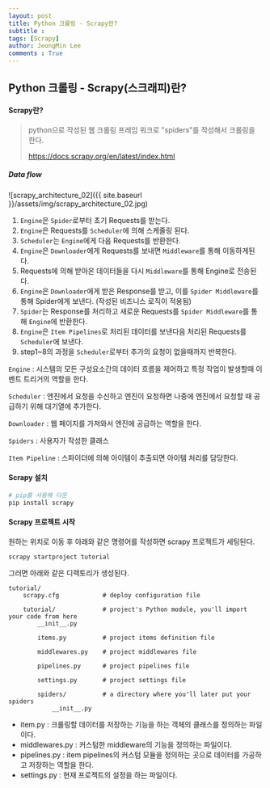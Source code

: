 ```yaml
---
layout: post
title: Python 크롤링 - Scrapy란?
subtitle : 
tags: [Scrapy]
author: JeongMin Lee
comments : True
---
```


## Python 크롤링 - Scrapy(스크래피)란?

#### Scrapy란?

> python으로 작성된 웹 크롤링 프레임 워크로 "spiders"를 작성해서 크롤링을 한다. 
>
> https://docs.scrapy.org/en/latest/index.html

##### Data flow

![scrapy_architecture_02]({{ site.baseurl }}/assets/img/scrapy_architecture_02.jpg)

1. `Engine`은 `Spider`로부터 초기 Requests를 받는다.
2. `Engine`은  Requests를 `Scheduler`에 의해 스케줄링 된다.
3. `Scheduler`는  `Engine`에게 다음 Requests를 반환한다.
4. `Engine`은 `Downloader`에게 Requests를 보내면 `Middleware`를 통해 이동하게된다.
5. Requests에 의해 받아온 데이터들을 다시 `Middleware`를 통해 Engine로 전송된다.
6. `Engine`은 `Downloader`에게 받은 Response를 받고, 이를  `Spider Middleware`를 통해 Spider에게 보낸다. (작성된 비즈니스 로직이 적용됨)
7. `Spider`는 Response를 처리하고 새로운 Requests를 `Spider Middleware`를 통해 `Engine`에 반환한다. 
8. `Engine`은 `Item Pipelines`로 처리된 데이터를 보낸다음 처리된 Requests를 `Scheduler`에 보낸다.
9. step1~8의 과정을 `Scheduler`로부터 추가의 요청이 없을때까지 반복한다.

`Engine` : 시스템의 모든 구성요소간의 데이터 흐름을 제어하고 특정 작업이 발생할때 이벤트 트리거의 역할을 한다.

`Scheduler` : 엔진에서 요청을 수신하고 엔진이 요청하면 나중에 엔진에서 요청할 때 공급하기 위해 대기열에 추가한다.

`Downloader` : 웹 페이지를 가져와서 엔진에 공급하는 역할을 한다.

`Spiders` : 사용자가 작성한 클래스

`Item Pipeline` :  스파이더에 의해 아이템이 추출되면 아이템 처리를 담당한다. 



#### Scrapy 설치

```bash
# pip를 사용해 다운
pip install scrapy
```



#### Scrapy 프로젝트 시작

원하는 위치로 이동 후 아래와 같은 명령어를 작성하면 scrapy 프로젝트가 세팅된다.

```shell
scrapy startproject tutorial
```

그러면 아래와 같은 디렉토리가 생성된다.

```shell
tutorial/
    scrapy.cfg            # deploy configuration file

    tutorial/             # project's Python module, you'll import your code from here
        __init__.py

        items.py          # project items definition file

        middlewares.py    # project middlewares file

        pipelines.py      # project pipelines file

        settings.py       # project settings file

        spiders/          # a directory where you'll later put your spiders
            __init__.py
```

* item.py : 크롤링할 데이터를 저장하는 기능을 하는 객체의 클래스를 정의하는 파일이다.
* middlewares.py : 커스텀한 middleware의 기능을 정의하는 파일이다. 
* pipelines.py : item pipelines의 커스텀 모듈을 정의하는 곳으로 데이터를 가공하고 저장하는 역할을 한다.
* settings.py : 현재 프로젝트의 설정을 하는 파일이다.


